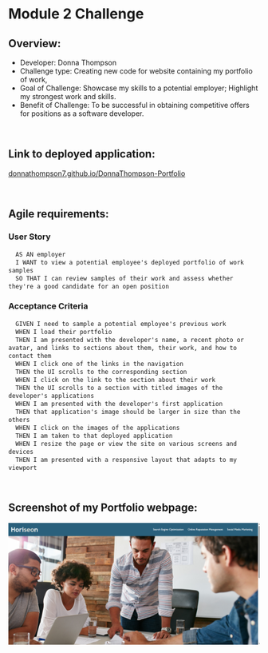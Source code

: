 # Module 2 Challenge

## Overview:
* Developer: Donna Thompson
* Challenge type: Creating new code for website containing my portfolio of work,
* Goal of Challenge: Showcase my skills to a potential employer; Highlight my strongest work and skills.
* Benefit of Challenge: To be successful in obtaining competitive offers for positions as a software developer.

<br/>

## Link to deployed application:
[donnathompson7.github.io/DonnaThompson-Portfolio](https://donnathompson7.github.io/DonnaThompson-Portfolio)

<br/>

## Agile requirements:
### User Story

```
  AS AN employer
  I WANT to view a potential employee's deployed portfolio of work samples
  SO THAT I can review samples of their work and assess whether they're a good candidate for an open position
```

### Acceptance Criteria

```
  GIVEN I need to sample a potential employee's previous work
  WHEN I load their portfolio
  THEN I am presented with the developer's name, a recent photo or avatar, and links to sections about them, their work, and how to contact them
  WHEN I click one of the links in the navigation
  THEN the UI scrolls to the corresponding section
  WHEN I click on the link to the section about their work
  THEN the UI scrolls to a section with titled images of the developer's applications
  WHEN I am presented with the developer's first application
  THEN that application's image should be larger in size than the others
  WHEN I click on the images of the applications
  THEN I am taken to that deployed application
  WHEN I resize the page or view the site on various screens and devices
  THEN I am presented with a responsive layout that adapts to my viewport
```

<br/>

## Screenshot of my Portfolio webpage:
![Donna Thompson - Portfolio](./assets/images/Horiseon_homepage.png)
```


